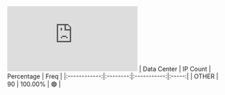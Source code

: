 ![Diagramm](https://github.com/obajay/StateSync-snapshots/blob/main/Projects/Planq/1/README.md)
| Data Center | IP Count | Percentage | Freq |
|:------------:|:--------:|:-----------:|:-----:|
| OTHER | 90 | 100.00% | 🟢 |